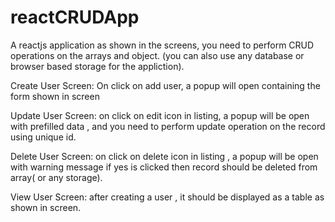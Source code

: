 # reactCRUDApp

A reactjs application as shown in the screens, you need to perform CRUD operations on the arrays and object. (you can also use any database or browser based storage for the appliction).

Create User Screen:
On click on add user, a popup will open containing the form shown in screen 

Update User Screen:
on click on edit icon in listing, a popup will be open with prefilled data , and you need to perform update operation on the record using unique id.

Delete User Screen:
on click on delete icon in listing , a popup will be open with warning message if yes is clicked then record should be deleted from array( or any storage).

View User Screen:
after creating a user , it should be displayed as a table as shown in screen.
